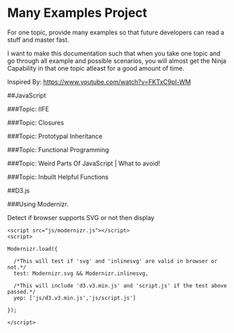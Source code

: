 # Many Examples Project

For one topic, provide many examples so that future developers can read a stuff and master fast.

I want to make this documentation such that when you take one topic and go through all example and possible scenarios, you will almost get the Ninja Capability in that one topic atleast for a good amount of time.

Inspired By: https://www.youtube.com/watch?v=FKTxC9pl-WM

##JavaScript

###Topic: IIFE

###Topic: Closures

###Topic: Prototypal Inheritance

###Topic: Functional Programming

###Topic: Weird Parts Of JavaScript | What to avoid!

###Topic: Inbuilt Helpful Functions

##D3.js

###Using Modernizr.

Detect if browser supports SVG or not then display

```
<script src="js/modernizr.js"></script>
<script>

Modernizr.load({

  /*This will test if 'svg' and 'inlinesvg' are valid in browser or not.*/
  test: Modernizr.svg && Modernizr.inlinesvg,
  
  /*This will include 'd3.v3.min.js' and 'script.js' if the test above passed.*/
  yep: ['js/d3.v3.min.js','js/script.js']
  
});

</script>
```
